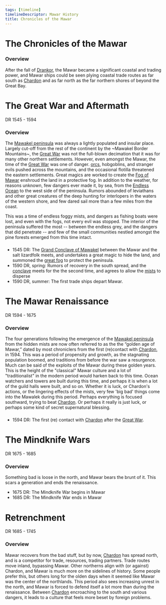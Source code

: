 ```yaml
---
tags: [timeline]
timelineDescriptor: Mawar History
title: Chronicles of the Mawar
---
```

# The Chronicles of the Mawar

### Overview
After the fall of [Drankor](<drankorian-era/drankorian-empire.md>), the Mawar became a significant coastal and trading power, and Mawar ships could be seen plying coastal trade routes as far south as [Chardon](<../gazetteer/west-coast/chardonian-empire/chardon/chardon.md>) and as far north as the far northern shores of beyond the Great Bay.

# The Great War and Aftermath
DR 1545 - 1594

### Overview
The [Mawakel peninsula](<../gazetteer/west-coast/mawar-confederacy/mawakel-peninsula.md>) was always a lightly populated and insular place. Largely cut-off from the rest of the continent by the ~Mawakel Border Mountains~, the [Great War](<../events/1500s/great-war.md>) was not the full-blown decimation that it was for many other northern settlements. However, even amongst the Mawar, the time of the [Great War](<../events/1500s/great-war.md>) was one of danger. [orcs](<../species/children-of-the-embodied-gods/orcs/orcs.md>), hobgoblins, and stranger evils pushed across the mountains, and the occasional flotilla threatened the eastern settlements. Great magics are worked to create the [Fog of Mawar](<../events/1500s/fog-of-mawar.md>) enshroud the land in a protective fog. In addition to the weather, for reasons unknown, few dangers ever made it, by sea, from the [Endless Ocean](<../gazetteer/endless-ocean/endless-ocean.md>) to the west side of the peninsula. Rumors abounded of leviathans and other great creatures of the deep hunting for interlopers in the waters of the western shore, and few dared sail more than a few miles from the coast.

This was a time of endless foggy mists, and dangers as fishing boats were lost, and even with the fogs, not every evil was stopped. The interior of the peninsula suffered the most -- between the endless grey, and the dangers that did penetrate -- and few of the small communities nestled amongst the pine forests emerged from this time intact. 
###

* 1545 DR: The [Grand Conclave of Mawakel](<../events/1500s/1545/grand-conclave-of-mawakel.md>) between the Mawar and the salt lizardfolk meets, and undertakes a great magic to hide the land, and summoned the [great fog](<../events/1500s/fog-of-mawar.md>) to protect the peninsula.
* 1590 DR, spring: Rumors of recovery in the south spread, and the [conclave](<../events/1500s/1545/grand-conclave-of-mawakel.md>) meets for the the second time, and agrees to allow the [mists](<../events/1500s/fog-of-mawar.md>) to disperse
* 1590 DR, summer: The first trade ships depart Mawar.

# The Mawar Renaissance
DR 1594 - 1675
### Overview
The four generations following the emergence of the [Mawakel peninsula](<../gazetteer/west-coast/mawar-confederacy/mawakel-peninsula.md>) from the hidden mists are now often referred to as the the “golden age of Mawar,” dated by most chroniclers from the first (re)contact with [Chardon](<../gazetteer/west-coast/chardonian-empire/chardon/chardon.md>), in 1594. This was a period of propensity and growth, as the stagnating population boomed, and traditions from before the war saw a resurgence. Much can be said of the exploits of the Mawar during these golden years. This is the height of the "classical" Mawar culture and a lot of "traditionalist" in the modern period would harken back to this time. Ocean watchers and towers are built during this time, and perhaps it is when a lot of the guild halls were built, and so on. Whether it is luck, or Chardon's actions, or the lingering effects of the mists, very few 'big bad' things come into the Mawalek during this period. Perhaps everything is focused southward, trying to beat [Chardon](<../gazetteer/west-coast/chardonian-empire/chardon/chardon.md>). Or perhaps it really is just luck, or perhaps some kind of secret supernatural blessing. 
###
* 1594 DR: The first (re) contact with [Chardon](<../gazetteer/west-coast/chardonian-empire/chardon/chardon.md>) after the [Great War](<../events/1500s/great-war.md>).

# The Mindknife Wars
DR 1675 - 1685

### Overview
Something bad is loose in the north, and Mawar bears the brunt of it. This scars a generation and ends the renaissance. 

- 1675 DR: The Mindknife War begins in Mawar
- 1685 DR: The Mindknife War ends in Mawar

# Retrenchment
DR 1685 - 1745
### Overview
Mawar recovers from the bad stuff, but by now, [Chardon](<../gazetteer/west-coast/chardonian-empire/chardon/chardon.md>) has spread north, and is a competitor for trade, resources, trading partners. Trade routes move inland, bypassing Mawar. Other northerns align with (or against) Chardon, and Mawar is much more on the sidelines of history. Some people prefer this, but others long for the olden days when it seemed like Mawar was the center of the northlands. This period also sees increasing unrest in the north, and Mawar is forced to defend itself a lot more than during the renaissance. Between [Chardon](<../gazetteer/west-coast/chardonian-empire/chardon/chardon.md>) encroaching to the south and various dangers, it leads to a culture that feels more beset by foreign problems.